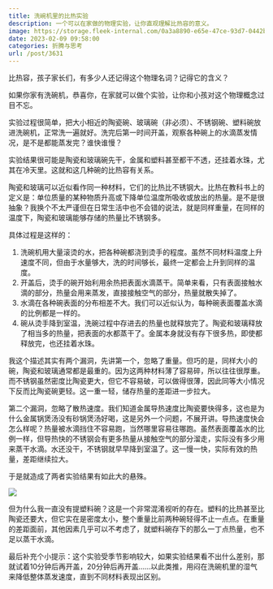 ```yaml
---
title: 洗碗机里的比热实验
description: 一个可以在家做的物理实验，让你直观理解比热容的意义。
image: https://storage.fleek-internal.com/0a3a8890-e65e-47ce-93d7-0442b9209d38-bucket/blog/posts/2023-02/IMG_20230211_214231.jpg
date: 2023-02-09 09:58:00
categories: 折腾与思考
url: /post/3631
---
```


比热容，孩子家长们，有多少人还记得这个物理名词？记得它的含义？

如果你家有洗碗机，恭喜你，在家就可以做个实验，让你和小孩对这个物理概念过目不忘。

实验过程很简单，把大小相近的陶瓷碗、玻璃碗（非必须）、不锈钢碗、塑料碗放进洗碗机，正常洗一遍就好。洗完后第一时间开盖，观察各种碗上的水滴蒸发情况，是不是都能蒸发完？谁快谁慢？

实验结果很可能是陶瓷和玻璃碗先干，金属和塑料甚至都干不透，还挂着水珠，尤其在冷天里。这就和这几种碗的比热容有关系。

陶瓷和玻璃可以近似看作同一种材料，它们的比热比不锈钢大。比热在教科书上的定义是：单位质量的某种物质升高或下降单位温度所吸收或放出的热量。是不是很抽象？我换个不太严谨但在日常生活中也不会错的说法，就是同样重量，在同样的温度下，陶瓷和玻璃能够存储的热量比不锈钢多。

具体过程是这样的：

1. 洗碗机用大量滚烫的水，把各种碗都浇到烫手的程度。虽然不同材料温度上升速度不同，但由于水量够大，洗的时间够长，最终一定都会上升到同样的温度。
2. 开盖后，烫手的碗开始利用余热把表面水滴蒸干。简单来看，只有表面接触水滴的部分，热量会用来蒸发，直接接触空气的部分，热量就散失掉了。
3. 水滴在各种碗表面的分布相差不大。我们可以近似认为，每种碗表面覆盖水滴的比例都是一样的。
4. 碗从烫手降到室温，洗碗过程中存进去的热量也就释放完了。陶瓷和玻璃释放了相当多的热量，把表面的水都蒸干了。金属本身就没有存下很多热，即使都释放完，也还挂着水珠。

我这个描述其实有两个漏洞，先讲第一个，忽略了重量。但巧的是，同样大小的碗，陶瓷和玻璃通常都是最重的。因为这两种材料薄了容易碎，所以往往很厚重。而不锈钢虽然密度比陶瓷更大，但它不容易破，可以做得很薄，因此同等大小情况下反而比陶瓷碗更轻。这一重一轻，储存热量的差距进一步拉大。

第二个漏洞，忽略了散热速度。我们知道金属导热速度比陶瓷要快得多，这也是为什么金属锅煲汤没有砂锅煲汤好喝，这是另外一个问题，不展开讲。导热速度快会怎么样呢？热量被水滴挡住不容易跑，当然哪里容易往哪跑。虽然表面覆盖水的比例一样，但导热快的不锈钢会有更多热量从接触空气的部分溜走，实际没有多少用来蒸干水滴。水还没干，不锈钢就早早降到室温了。这一慢一快，实际有效的热量，差距继续拉大。

于是就造成了两者实验结果有如此大的悬殊。

![](https://storage.fleek-internal.com/0a3a8890-e65e-47ce-93d7-0442b9209d38-bucket/blog/posts/2023-02/IMG_20230211_214231.jpg)

但为什么我一直没有提塑料碗？这是一个非常混淆视听的存在。塑料的比热甚至比陶瓷还要大，但它实在是密度太小，整个重量比前两种碗轻得不止一点点。在重量的差距面前，其他因素几乎可以不考虑了，就塑料碗存下的那么一丁点热量，也不足以蒸干水滴。

最后补充个小提示：这个实验受季节影响较大，如果实验结果看不出什么差别，那就试着10分钟后再开盖，20分钟后再开盖……以此类推，用闷在洗碗机里的湿气来降低整体蒸发速度，直到不同材料表现出区别。
